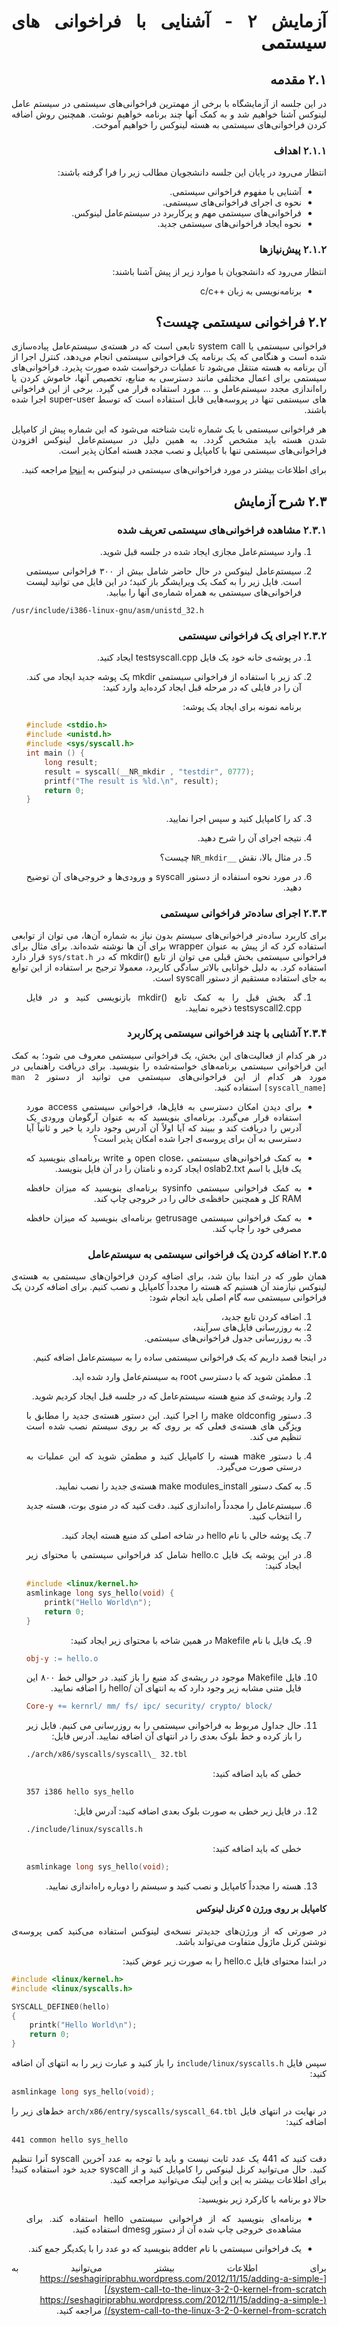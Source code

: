 <div dir="rtl" align='justify'>

# آزمایش ٢ - آشنایی با فراخوانی های سیستمی


## ۲.۱ مقدمه
در این جلسه از آزمایشگاه با برخی از مهمترین فراخوانی‌های سیستمی در سیستم عامل لینوکس آشنا خواهیم شد و به کمک آنها چند برنامه خواهیم
نوشت. همچنین روش اضافه کردن فراخوانی‌های سیستمی به هسته لینوکس را خواهیم آموخت.

### ۲.۱.۱ اهداف
انتظار می‌رود در پایان این جلسه دانشجویان مطالب زیر را فرا گرفته باشند:

- آشنایی با مفهوم فراخوانی سیستمی.
- نحوه ی اجرای فراخوانی‌های سیستمی.
- فراخوانی‌های سیستمی مهم و پرکاربرد در سیستم‌عامل لینوکس.
- نحوه ایجاد فراخوانی‌های سیستمی جدید.

### ۲.۱.۲ پیش‌نیاز‌ها

انتظار می‌رود که دانشجویان با موارد زیر از پیش آشنا باشند:

-  برنامه‌نویسی به زبان ++c/c

## ۲.۲ فراخوانی سیستمی چیست؟
فراخوانی سیستمی یا system call تابعی است که در هسته‌ی سیستم‌عامل پیاده‌سازی شده است و هنگامی که یک برنامه یک فراخوانی سیستمی
انجام می‌دهد، کنترل اجرا از آن برنامه به هسته منتقل می‌شود تا عملیات درخواست شده صورت پذیرد. فراخوانی‌های سیستمی برای اعمال
مختلفی مانند دسترسی به منابع، تخصیص آنها، خاموش کردن یا راه‌اندازی مجدد سیستم‌عامل و ... مورد استفاده قرار می گیرد. برخی از این
فراخوانی های سیستمی تنها در پروسه‌هایی قابل استفاده است که توسط super-user اجرا شده باشند.


هر فراخوانی سیستمی با یک شماره ثابت شناخته می‌شود که این شماره پیش از کامپایل شدن هسته باید مشخص گردد. به همین دلیل در
سیستم‌عامل لینوکس افزودن فراخوانی‌های سیستمی تنها با کامپایل و نصب مجدد هسته امکان پذیر است.

برای اطلاعات بیشتر در مورد فراخوانی‌های سیستمی در لینوکس به  [اینجا](https://mentorembedded.github.io/advancedlinuxprogramming/alp-folder/alp-ch08-linux-system-calls.pdf) مراجعه کنید.

## ۲.۳ شرح آزمایش

### ۲.۳.۱ مشاهده فراخوانی‌های سیستمی تعریف شده

1. وارد سیستم‌عامل مجازی ایجاد شده در جلسه قبل شوید.

1. سیستم‌عامل لینوکس در حال حاضر شامل بیش از ٣٠٠ فراخوانی سیستمی است. فایل زیر را به کمک یک ویرایشگر باز کنید؛ در این
فایل می توانید لیست فراخوانی‌های سیستمی به همراه شماره‌ی آنها را بیابید.

<div dir="ltr">

```shell
/usr/include/i386-linux-gnu/asm/unistd_32.h
```


</div>


### ٢.٣.٢ اجرای یک فراخوانی سیستمی

1. در پوشه‌ی خانه خود یک فایل testsyscall.cpp ایجاد کنید.

1. کد زیر با استفاده از فراخوانی سیستمی mkdir یک پوشه جدید ایجاد می کند. آن را در فایلی که در مرحله قبل ایجاد کرده‌اید وارد کنید:
   
   برنامه نمونه برای ایجاد یک پوشه:
   <div dir="ltr">

    ```cpp
    #include <stdio.h>
    #include <unistd.h>
    #include <sys/syscall.h>
    int main () {
        long result;
        result = syscall(__NR_mkdir , "testdir", 0777);
        printf("The result is %ld.\n", result);
        return 0;
    }
    ```

    </div>

1. کد را کامپایل کنید و سپس اجرا نمایید.

1. نتیجه اجرای آن را شرح دهید.

1. در مثال بالا، نقش `__NR_mkdir` چیست؟
   
1. در مورد نحوه استفاده از دستور syscall و ورودی‌ها و خروجی‌های آن توضیح دهید.

### ۲.۳.۳ اجرای ساده‌تر فراخوانی سیستمی

برای کاربرد ساده‌تر فراخوانی‌های سیستم بدون نیاز به شماره آن‌ها، می توان از توابعی استفاده کرد که از پیش به عنوان wrapper برای آن ها نوشته
شده‌اند. برای مثال برای فراخوانی سیستمی بخش قبلی می توان از تابع ()mkdir که در `sys/stat.h` قرار دارد استفاده کرد. به دلیل خوانایی
بالاتر سادگی کاربرد، معمولا ترجیح بر استفاده از این توابع به جای استفاده مستقیم از دستور syscall است.

1. گد بخش قبل را به کمک تابع ()mkdir بازنویسی کنید و در فایل testsyscall2.cpp ذخیره نمایید.


### ۲.۳.۴ آشنایی با چند فراخوانی سیستمی پرکاربرد

در هر کدام از فعالیت‌های این بخش، یک فراخوانی سیستمی معروف می شود؛ به کمک این فراخوانی سیستمی برنامه‌های خواسته‌شده را بنویسید.
برای دریافت راهنمایی در مورد هر کدام از این فراخوانی‌های سیستمی می توانید از دستور `man 2 [syscall_name]` استفاده کنید.


- برای دیدن امکان دسترسی به فایل‌ها، فراخوانی سیستمی access مورد استفاده قرار می‌گیرد. برنامه‌ای بنویسید که به عنوان آرگومان
ورودی یک آدرس را دریافت کند و ببیند که آیا اولاً آن آدرس وجود دارد یا خیر و ثانیاً آیا دسترسی به آن برای پروسه‌ی اجرا شده امکان پذیر
است؟

- به کمک فراخوانی‌های سیستمی ،open close و write برنامه‌ای بنویسید که یک فایل با اسم oslab2.txt ایجاد کرده و نامتان را در آن
فایل بنویسد.

- به کمک فراخوانی سیستمی sysinfo برنامه‌ای بنویسید که میزان حافظه RAM کل و همچنین حافظه‌ی خالی را در خروجی چاپ کند.

- به کمک فراخوانی سیستمی getrusage برنامه‌ای بنویسید که میزان حافظه مصرفی خود را چاپ کند. 


### ۲.۳.۵ اضافه کردن یک فراخوانی سیستمی به سیستم‌عامل

همان طور که در ابتدا بیان شد، برای اضافه کردن فراخوان‌های سیستمی به هسته‌ی لینوکس نیازمند آن هستیم که هسته را مجدداً کامپایل و نصب
کنیم. برای اضافه کردن یک فراخوانی سیستمی سه گام اصلی باید انجام شود:

1. اضافه کردن تابع جدید،
2. به روزرسانی فایل‌های سرآیند،
3. به روزرسانی جدول فراخوانی‌های سیستمی.

در اینجا قصد داریم که یک فراخوانی سیستمی ساده را به سیستم‌عامل اضافه کنیم.

1. مطمئن شوید که با دسترسی root به سیستم‌عامل وارد شده اید.
2. وارد پوشه‌ی کد منبع هسته سیستم‌عامل که در جلسه قبل ایجاد کردیم شوید.
3. دستور make oldconfig را اجرا کنید. این دستور هسته‌ی جدید را مطابق با ویژگی های هسته‌ی فعلی که بر روی که بر روی سیستم
نصب شده است تنظیم می کند.
1. با دستور make هسته را کامپایل کنید و مطمئن شوید که این عملیات به درستی صورت می‌گیرد.
1. به کمک دستور make modules_install هسته‌ی جدید را نصب نمایید.
1. سیستم‌عامل را مجدداً راه‌اندازی کنید. دقت کنید که در منوی بوت، هسته جدید را انتخاب کنید.
1. یک پوشه خالی با نام hello در شاخه اصلی کد منبع هسته ایجاد کنید.
1. در این پوشه یک فایل hello.c شامل کد فراخوانی سیستمی با محتوای زیر ایجاد کنید:
    <div dir="ltr">

    ```cpp
    #include <linux/kernel.h>
    asmlinkage long sys_hello(void) {
        printk("Hello World\n");
        return 0;
    }
    ```

    </div>

1. یک فایل با نام Makefile در همین شاخه با محتوای زیر ایجاد کنید:
    <div dir="ltr">

    ```makefile
    obj-y := hello.o
    ```

    </div>

1. فایل Makefile موجود در ریشه‌ی کد منبع را باز کنید. در حوالی خط ٨٠٠ این فایل متنی مشابه زیر وجود دارد که به انتهای آن /hello
را اضافه نمایید.
    <div dir="ltr">

    ```makefile
    Core-y += kernrl/ mm/ fs/ ipc/ security/ crypto/ block/
    ```

    </div>

1. حال جداول مربوط به فراخوانی سیستمی را به روزرسانی می کنیم. فایل زیر را باز کرده و خط بلوک بعدی را در انتهای آن اضافه نمایید. 
آدرس فایل:
    <div dir="ltr">

    ```makefile
    ./arch/x86/syscalls/syscall\_ 32.tbl
    ```
    </div>
    
    خطی که باید اضافه کنید:
    <div dir="ltr">

    ```makefile
    357 i386 hello sys_hello
    ```
    </div>
    
1. در فایل زیر خطی به صورت بلوک بعدی اضافه کنید:
آدرس فایل:
    <div dir="ltr">

    ```bash
    ./include/linux/syscalls.h
    ```
    </div>


   خطی که باید اضافه کنید:
    <div dir="ltr">

    ```c
    asmlinkage long sys_hello(void);
    ```
    </div>

1. هسته را مجدداً کامپایل و نصب کنید و سیستم را دوباره راه‌اندازی نمایید.

#### کامپایل بر روی ورژن ۵ کرنل لینوکس

در صورتی که از ورژن‌های جدیدتر نسخه‌ی لینوکس استفاده می‌کنید کمی پروسه‌ی نوشتن کرنل ماژول متفاوت می‌تواند باشد.

در ابتدا محتوای فایل
hello.c
را به صورت زیر عوض کنید:
<div dir="ltr">

```cpp
#include <linux/kernel.h>
#include <linux/syscalls.h>

SYSCALL_DEFINE0(hello)
{
    printk("Hello World\n");
    return 0;
}
```
</div>

سپس فایل
`include/linux/syscalls.h`
را باز کنید و عبارت زیر را به انتهای آن اضافه کنید:
<div dir="ltr">

```cpp
asmlinkage long sys_hello(void);
```
</div>

در نهایت در انتهای فایل
`arch/x86/entry/syscalls/syscall_64.tbl`
خط‌های زیر را اضافه کنید:
<div dir="ltr">

```
441 common hello sys_hello
```
</div>

دقت کنید که 441 یک عدد ثابت نیست و باید با توجه به عدد آخرین
syscall
آنرا تنظیم کنید. حال می‌توانید کرنل لینوکس را کامپایل کنید و از
syscall
جدید خود استفاده کنید! برای اطلاعات بیشتر به
[این](https://armi3.hashnode.dev/how-to-add-a-custom-syscall-to-your-linux-kernel-581-in-ubuntu-2010-groovy-gorilla-ckmh27orq02j0kks123jg30a4) و [این](https://dev.to/jasper/adding-a-system-call-to-the-linux-kernel-5-8-1-in-ubuntu-20-04-lts-2ga8)
لینک می‌توانید مراجعه کنید.

حالا دو برنامه با کارکرد زیر بنویسید:

- برنامه‌ای بنویسید که از فراخوانی سیستمی hello استفاده کند. برای مشاهده‌ی خروجی چاپ شده آن از دستور dmesg استفاده کنید.
  
- یک فراخوانی سیستمی با نام adder بنویسید که دو عدد را با یکدیگر جمع کند.


برای اطلاعات بیشتر می‌توانید به [https://seshagiriprabhu.wordpress.com/2012/11/15/adding-a-simple-system-call-to-the-linux-3-2-0-kernel-from-scratch/](https://seshagiriprabhu.wordpress.com/2012/11/15/adding-a-simple-system-call-to-the-linux-3-2-0-kernel-from-scratch/) مراجعه کنید.

</div>
